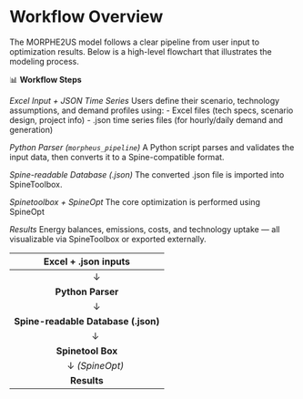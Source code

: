 # Workflow Overview

The MORPHE2US model follows a clear pipeline from user input to optimization results. Below is a high-level flowchart that illustrates the modeling process.

📊 **Workflow Steps**

*Excel Input + JSON Time Series*
Users define their scenario, technology assumptions, and demand profiles using:
    - Excel files (tech specs, scenario design, project info)
    - .json time series files (for hourly/daily demand and generation)

*Python Parser (`morpheus_pipeline`)*
A Python script parses and validates the input data, then converts it to a Spine-compatible format.

*Spine-readable Database (.json)*
The converted .json file is imported into SpineToolbox.

*Spinetoolbox + SpineOpt*
The core optimization is performed using SpineOpt

*Results*
Energy balances, emissions, costs, and technology uptake —
all visualizable via SpineToolbox or exported externally.


| **Excel + .json inputs**       |
|:------------------------------:|
|&nbsp; &nbsp; &nbsp; &nbsp; ↓                              |
| **Python Parser**              |
| &nbsp; &nbsp; &nbsp; &nbsp;                 ↓             |
| **Spine-readable Database (.json)**    |
| &nbsp; &nbsp; &nbsp; &nbsp;↓                              |
| **Spinetool Box**              |
| &nbsp; &nbsp; &nbsp; &nbsp;↓ *(SpineOpt)* |
| **Results**                    |
